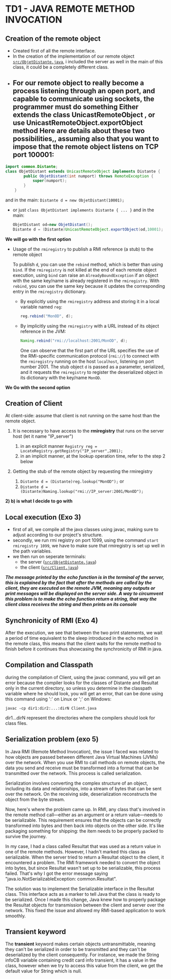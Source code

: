 # TD1 - JAVA REMOTE METHOD INVOCATION

## Creation of the remote object
- Created first of all the remote interface.
- In the creation of the implementation of our remote object [`src/ObjetDistante.java`](src/ObjetDistante.java), i included the server as well in the main of this class, it could be a completely different class.
- For our remote object to really become a process listening through an
  open port, and capable to communicate using sockets, the programmer must do something
  Either extends the class UnicastRemoteObject , or use UnicastRemoteObject.exportObject method
  Here are details about these two possibilities,, assuming also that you want to impose
  that the remote object listens on TCP port 100001:
    -
```java
import common.Distante;     
class ObjetDistant extends UnicastRemoteObject implements Distante {
        public ObjetDistant(int numport) throws RemoteException {
            super(numport);
        }
    }
````
and in the main: `Distante d = new ObjetDistant(10001);`
- or just `class ObjetDistant implements Distante { ... }`
  and in the main:
  ```java
  ObjetDistant od=new ObjetDistant();
  Distante d = (Distante)UnicastRemoteObject.exportObject(od,10001);
  ```
**We will go with the first option**

- Usage of the `rmiregistry` to publish a RMI reference (a stub) to the remote object

  To publish `d`, you can use the `rebind` method, which is better than using `bind`. If the `rmiregistry` is not killed at the end of each remote object execution, using `bind` can raise an `AlreadyBoundException` if an object with the same key/name is already registered in the `rmiregistry`. With `rebind`, you can use the same key because it updates the corresponding entry in the `rmiregistry` dictionary.

    - By explicitly using the `rmiregistry` address and storing it in a local variable named `reg`:
      ```java
      reg.rebind("MonOD", d);
      ```

    - By implicitly using the `rmiregistry` with a URL instead of its object reference in the JVM:
      ```java
      Naming.rebind("rmi://localhost:2001/MonOD", d);
      ```

      One can observe that the first part of the URL specifies the use of the RMI-specific communication protocol (`rmi://`) to connect with the `rmiregistry` running on the host `localhost`, listening on port number 2001. The stub object `d` is passed as a parameter, serialized, and it requests the `rmiregistry` to register the deserialized object in its dictionary with the key/name `MonOD`.

**We Go with the second option**

## Creation of Client


At client-side: assume that client is not running on the same host than the remote object.
1) It is necessary to have access to the **rmiregistry** that runs on the server host
   (let it name "IP_server")

    1) in an explicit manner
       `Registry reg = LocateRegistry.getRegistry("IP_server",2001);`
    2) in an implicit manner, at the lookup operation time, refer to the step 2 below

2) Getting the stub of the remote object by requesting the rmiregistry
    1) `Distante d = (Distante)reg.lookup("MonOD");`
       or
    2) `Distante d = (Distante)Naming.lookup("rmi://IP_server:2001/MonOD");`

**2) b) is what I decide to go with**

## Local execution (Exo 3)

- first of all, we compile all the java classes using javac, making sure to adjust according to our project's structure.
- secondly, we run rmi registry on port 1099, using the command `start rmiregistry 1099`, we have to make sure that rmiregistry is set up well in the path variables.
- we then run on seperate terminals:
    - the server ([`src/ObjetDistante.java`](src/ObjetDistante.java))
    - the client ([`src/Client.java`](src/Client.java))

***The message printed by the echo function is in the terminal of the server, this is explained by the fact that after the methods are called by the client, they are executed on the remote JVM, meaning any outputs or print messages will be displayed on the server side. A way to circumvent this problem is to make the echo function return a string, that way the client class receives the string and then prints on its console***

## Synchronicity of RMI (Exo 4)

After the execution, we see that between the two print statements, we wait a period of time equivalent to the sleep introduced in the echo method in the remote class, this means that the client waits for the remote method to finish before it continues thus showcasing the synchronicity of RMI in java.

## Compilation and Classpath

during the compilation of Client, using the javac command, you will get an error because the compiler looks for the classes of Distante and Resultat only in the current directory, so unless you determine in the classpath variable where he should look, you will get an error, that can be done using this command using ':' on Linux or ';' on Windows:

```javac -cp dir1:dir2:...:dirN Client.java```

dir1...dirN represent the directories where the compilers should look for class files.

## Serialization problem (exo 5)

In Java RMI (Remote Method Invocation), the issue I faced was related to how objects are passed between different Java Virtual Machines (JVMs) over the network. When you use RMI to call methods on remote objects, the data you send and receive must be transformed into a format that can be transmitted over the network. This process is called serialization.

Serialization involves converting the complex structure of an object, including its data and relationships, into a stream of bytes that can be sent over the network. On the receiving side, deserialization reconstructs the object from the byte stream.

Now, here's where the problem came up. In RMI, any class that's involved in the remote method call—either as an argument or a return value—needs to be serializable. This requirement ensures that the objects can be correctly transformed into bytes and then back into objects on the other side. It's like packaging something for shipping: the item needs to be properly packed to survive the journey.

In my case, I had a class called Resultat that was used as a return value in one of the remote methods. However, I hadn't marked this class as serializable. When the server tried to return a Resultat object to the client, it encountered a problem. The RMI framework needed to convert the object into bytes, but since Resultat wasn't set up to be serializable, this process failed. That's why I got the error message saying "java.io.NotSerializableException: common.Resultat".

The solution was to implement the Serializable interface in the Resultat class. This interface acts as a marker to tell Java that the class is ready to be serialized. Once I made this change, Java knew how to properly package the Resultat objects for transmission between the client and server over the network. This fixed the issue and allowed my RMI-based application to work smoothly.

## Transient keyword
The **transient** keyword makes certain objects untransmittable, meaning they can't be serialized in order to be transmitted and they can't be deserialized by the client consequently.
For instance, we made the String infoCB variable containing credit card info transient, it has a value in the class, however when we try to access this value from the client, we get the default value for String which is null.